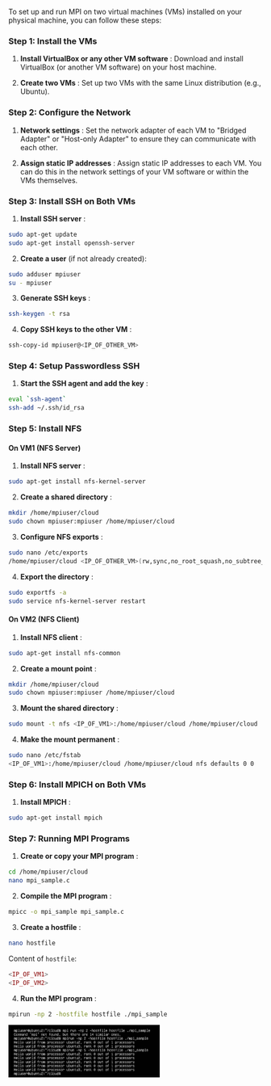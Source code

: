 To set up and run MPI on two virtual machines (VMs) installed on your physical machine, you can follow these steps:

### Step 1: Install the VMs 
 
1. **Install VirtualBox or any other VM software** : Download and install VirtualBox (or another VM software) on your host machine.
 
2. **Create two VMs** : Set up two VMs with the same Linux distribution (e.g., Ubuntu).

### Step 2: Configure the Network 
 
1. **Network settings** : Set the network adapter of each VM to "Bridged Adapter" or "Host-only Adapter" to ensure they can communicate with each other.
 
2. **Assign static IP addresses** : Assign static IP addresses to each VM. You can do this in the network settings of your VM software or within the VMs themselves.

### Step 3: Install SSH on Both VMs 
 
1. **Install SSH server** :

```sh
sudo apt-get update
sudo apt-get install openssh-server
```
 
2. **Create a user**  (if not already created):

```sh
sudo adduser mpiuser
su - mpiuser
```
 
3. **Generate SSH keys** :

```sh
ssh-keygen -t rsa
```
 
4. **Copy SSH keys to the other VM** :

```sh
ssh-copy-id mpiuser@<IP_OF_OTHER_VM>
```

### Step 4: Setup Passwordless SSH 
 
1. **Start the SSH agent and add the key** :

```sh
eval `ssh-agent`
ssh-add ~/.ssh/id_rsa
```

### Step 5: Install NFS 

#### On VM1 (NFS Server) 
 
1. **Install NFS server** :

```sh
sudo apt-get install nfs-kernel-server
```
 
2. **Create a shared directory** :

```sh
mkdir /home/mpiuser/cloud
sudo chown mpiuser:mpiuser /home/mpiuser/cloud
```
 
3. **Configure NFS exports** :

```sh
sudo nano /etc/exports
/home/mpiuser/cloud <IP_OF_OTHER_VM>(rw,sync,no_root_squash,no_subtree_check)
```
 
4. **Export the directory** :

```sh
sudo exportfs -a
sudo service nfs-kernel-server restart
```

#### On VM2 (NFS Client) 
 
1. **Install NFS client** :

```sh
sudo apt-get install nfs-common
```
 
2. **Create a mount point** :

```sh
mkdir /home/mpiuser/cloud
sudo chown mpiuser:mpiuser /home/mpiuser/cloud
```
 
3. **Mount the shared directory** :

```sh
sudo mount -t nfs <IP_OF_VM1>:/home/mpiuser/cloud /home/mpiuser/cloud
```
 
4. **Make the mount permanent** :

```sh
sudo nano /etc/fstab
<IP_OF_VM1>:/home/mpiuser/cloud /home/mpiuser/cloud nfs defaults 0 0
```

### Step 6: Install MPICH on Both VMs 
 
1. **Install MPICH** :

```sh
sudo apt-get install mpich
```

### Step 7: Running MPI Programs 
 
1. **Create or copy your MPI program** :

```sh
cd /home/mpiuser/cloud
nano mpi_sample.c
```
 
2. **Compile the MPI program** :

```sh
mpicc -o mpi_sample mpi_sample.c
```
 
3. **Create a hostfile** :

```sh
nano hostfile
```
Content of `hostfile`:

```php
<IP_OF_VM1>
<IP_OF_VM2>
```
 
4. **Run the MPI program** :

```sh
mpirun -np 2 -hostfile hostfile ./mpi_sample
```

<img src="output.png" width="300" />